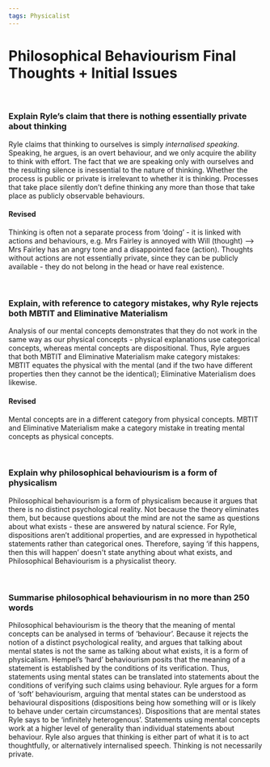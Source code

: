```yaml
---
tags: Physicalist
---
```

# Philosophical Behaviourism Final Thoughts + Initial Issues

</br>

### Explain Ryle’s claim that there is nothing essentially private about thinking

Ryle claims that thinking to ourselves is simply *internalised speaking*. Speaking, he argues, is an overt behaviour, and we only acquire the ability to think with effort. The fact that we are speaking only with ourselves and the resulting silence is inessential to the nature of thinking. Whether the process is public or private is irrelevant to whether it is thinking. Processes that take place silently don’t define thinking any more than those that take place as publicly observable behaviours.

#### Revised

Thinking is often not a separate process from ‘doing’ - it is linked with actions and behaviours, e.g. Mrs Fairley is annoyed with Will (thought) –> Mrs Fairley has an angry tone and a disappointed face (action). Thoughts without actions are not essentially private, since they can be publicly available - they do not belong in the head or have real existence.

</br>

### Explain, with reference to category mistakes, why Ryle rejects both MBTIT and Eliminative Materialism

Analysis of our mental concepts demonstrates that they do not work in the same way as our physical concepts - physical explanations use categorical concepts, whereas mental concepts are dispositional. Thus, Ryle argues that both MBTIT and Eliminative Materialism make category mistakes: MBTIT equates the physical with the mental (and if the two have different properties then they cannot be the identical); Eliminative Materialism does likewise.

#### Revised

Mental concepts are in a different category from physical concepts. MBTIT and Eliminative Materialism make a category mistake in treating mental concepts as physical concepts.

</br>

### Explain why philosophical behaviourism is a form of physicalism

Philosophical behaviourism is a form of physicalism because it argues that there is no distinct psychological reality. Not because the theory eliminates them, but because questions about the mind are not the same as questions about what exists - these are answered by natural science. For Ryle, dispositions aren’t additional properties, and are expressed in hypothetical statements rather than categorical ones. Therefore, saying ‘if this happens, then this will happen’ doesn't state anything about what exists, and Philosophical Behaviourism is a physicalist theory.

</br>

### Summarise philosophical behaviourism in no more than 250 words

Philosophical behaviourism is the theory that the meaning of mental concepts can be analysed in terms of ‘behaviour’. Because it rejects the notion of a distinct psychological reality, and argues that talking about mental states is not the same as talking about what exists, it is a form of physicalism. Hempel’s ‘hard’ behaviourism posits that the meaning of a statement is established by the conditions of its verification. Thus, statements using mental states can be translated into statements about the conditions of verifying such claims using behaviour. Ryle argues for a form of ‘soft’ behaviourism, arguing that mental states can be understood as behavioural dispositions (dispositions being how something will or is likely to behave under certain circumstances). Dispositions that are mental states Ryle says to be ‘infinitely heterogenous’. Statements using mental concepts work at a higher level of generality than individual statements about behaviour. Ryle also argues that thinking is either part of what it is to act thoughtfully, or alternatively internalised speech. Thinking is not necessarily private.